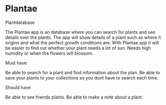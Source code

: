 # Plantae
Plantdatabase

The Plantae app is an database where you can search for plants and see details over the plants. 
The app will show details of a plant such as where it origins and what the perfect growth conditions are.
With Plantae app it will be easier to find out whether your plant needs a lot of sun. Needs high humidity or when the flowers will blossom.


Must have

Be able to search for a plant and find information about the plan.
Be able to save your plants to your collections so you dont have to search each time.

Should have

Be able to see friends plants.
Be able to make a note about a plant.
